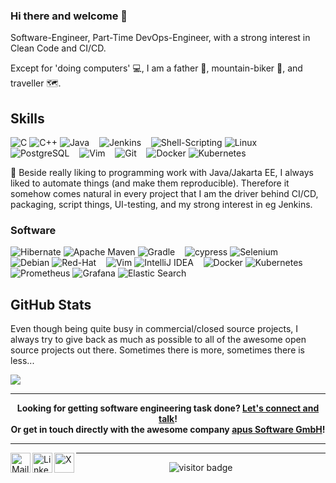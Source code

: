 ### Hi there and welcome 👋

Software-Engineer, Part-Time DevOps-Engineer, with a strong interest in Clean Code and CI/CD.

Except for 'doing computers' 💻, I am a father 🧒, mountain-biker 🚵, and traveller 🗺️.
<!--
**mmusenbr/mmusenbr** is a ✨ _special_ ✨ repository because its `README.md` (this file) appears on your GitHub profile.

Here are some ideas to get you started:

- 🔭 I’m currently working on ...
- 🌱 I’m currently learning ...
- 👯 I’m looking to collaborate on ...
- 🤔 I’m looking for help with ...
- 💬 Ask me about ...
- 📫 How to reach me: ...
- 😄 Pronouns: ...
- ⚡ Fun fact: ...
-->

## Skills

![C](https://img.shields.io/badge/C-A8B9CC?logo=c&logoColor=white&style=for-the-badge)
![C++](https://img.shields.io/badge/C++-00599C?logo=cplusplus&logoColor=white&style=for-the-badge)
![Java](https://img.shields.io/badge/Java-F8981D?logo=java&logoColor=white&style=for-the-badge)
&nbsp;&nbsp;
![Jenkins](https://img.shields.io/badge/Jenkins-D24939?style=for-the-badge&logo=Jenkins&logoColor=white)
&nbsp;&nbsp;
![Shell-Scripting](https://img.shields.io/badge/Shell_Script-121011?style=for-the-badge&logo=gnu-bash&logoColor=white)
![Linux](https://img.shields.io/badge/Linux-FCC624?style=for-the-badge&logo=linux&logoColor=black)
&nbsp;&nbsp;
![PostgreSQL](https://img.shields.io/badge/PostgreSQL-316192?style=for-the-badge&logo=postgresql&logoColor=white)
&nbsp;&nbsp;
![Vim](https://img.shields.io/badge/VIM-%2311AB00.svg?style=for-the-badge&logo=vim&logoColor=white)
&nbsp;&nbsp;
![Git](https://img.shields.io/badge/git-%23F05033.svg?style=for-the-badge&logo=git&logoColor=white)
&nbsp;&nbsp;
![Docker](https://img.shields.io/badge/docker-%230db7ed.svg?style=for-the-badge&logo=docker&logoColor=white)
![Kubernetes](https://img.shields.io/badge/kubernetes-%23326ce5.svg?style=for-the-badge&logo=kubernetes&logoColor=white)

🥳 Beside really liking to programming work with Java/Jakarta EE, I always liked to automate things (and make them reproducible). Therefore it somehow comes natural in every project that I am the driver behind CI/CD, packaging, script things, UI-testing, and my strong interest in eg Jenkins.

### Software

![Hibernate](https://img.shields.io/badge/Hibernate-59666C?style=for-the-badge&logo=Hibernate&logoColor=white)
![Apache Maven](https://img.shields.io/badge/Apache%20Maven-C71A36?style=for-the-badge&logo=Apache%20Maven&logoColor=white)
![Gradle](https://img.shields.io/badge/Gradle-02303A.svg?style=for-the-badge&logo=Gradle&logoColor=white)
&nbsp;&nbsp;
![cypress](https://img.shields.io/badge/-cypress-%23E5E5E5?style=for-the-badge&logo=cypress&logoColor=058a5e)
![Selenium](https://img.shields.io/badge/-selenium-%43B02A?style=for-the-badge&logo=selenium&logoColor=white)
&nbsp;&nbsp;
![Debian](https://img.shields.io/badge/Debian-A81D33?style=for-the-badge&logo=debian&logoColor=white)
![Red-Hat](https://img.shields.io/badge/Red%20Hat-EE0000?style=for-the-badge&logo=redhat&logoColor=white)
&nbsp;&nbsp;
![Vim](https://img.shields.io/badge/VIM-%2311AB00.svg?style=for-the-badge&logo=vim&logoColor=white)
![IntelliJ IDEA](https://img.shields.io/badge/IntelliJIDEA-000000.svg?style=for-the-badge&logo=intellij-idea&logoColor=white)
&nbsp;&nbsp;
![Docker](https://img.shields.io/badge/docker-%230db7ed.svg?style=for-the-badge&logo=docker&logoColor=white)
![Kubernetes](https://img.shields.io/badge/kubernetes-%23326ce5.svg?style=for-the-badge&logo=kubernetes&logoColor=white)
![Prometheus](https://img.shields.io/badge/Prometheus-E6522C?style=for-the-badge&logo=Prometheus&logoColor=white)
![Grafana](https://img.shields.io/badge/grafana-%23F46800.svg?style=for-the-badge&logo=grafana&logoColor=white)
![Elastic Search](https://img.shields.io/badge/Elastic_Search-005571?style=for-the-badge&logo=elasticsearch&logoColor=white)


## GitHub Stats

Even though being quite busy in commercial/closed source projects, I always try to give back as much as possible to all of the awesome open source projects out there.
Sometimes there is more, sometimes there is less...

<picture>
  <source
    srcset="https://github-readme-stats.vercel.app/api?username=mmusenbr&show_icons=true&theme=dark"
    media="(prefers-color-scheme: dark)"
  />
  <source
    srcset="https://github-readme-stats.vercel.app/api?username=mmusenbr&show_icons=true"
    media="(prefers-color-scheme: light), (prefers-color-scheme: no-preference)"
  />
  <img src="https://github-readme-stats.vercel.app/api?username=mmusenbr&show_icons=true" />
</picture>

<hr>

<p align="center">
    <b>Looking for getting software engineering task done?
        <a href="https://www.linkedin.com/in/michaelmusenbrock/">Let's connect and talk</a>!
    </b>
</br>
    <b>Or get in touch directly with the awesome company
        <a href="https://www.linkedin.com/company/apus-software-gmbh/">apus Software GmbH</a>!
    </b>
</p>

---

<!--<a href="https://musenbrock.org">
    <img height="32" align="left" alt="Website" src="img/icons/personal.png" />
</a>-->

<a href="mailto:michael.musenbrock@gmail.com">
    <img height="32" align="left" alt="Mail" src="img/icons/gmail.png" />
</a>

<a href="https://www.linkedin.com/in/michaelmusenbrock">
    <img height="32" align="left" alt="LinkedIn" src="img/icons/linkedin.png" />
</a>

<a href="https://twitter.com/mmusenbr">
    <img height="32" align="left" alt="X" src="img/icons/x.png" />
</a>

<!--a href="https://paypal.me/wip">
    <img height="32" align="left" alt="Buy Me a Coffee" src="img/icons/paypal.png" />
</a>

<a href="https://www.buymeacoffee.com/wip">
    <img height="32" align="left" alt="Buy Me a Coffee" src="img/icons/buymeacoffee.png" />
</a>

<a href="https://liberapay.com/wip">
    <img height="32" align="left" alt="Liberapay" src="img/icons/liberapay.png" />
</a-->

<hr>

<p align="center"><img src="https://visitor-badge.laobi.icu/badge?page_id=mmusenbr.mmusenbr" alt="visitor badge" /></p>

